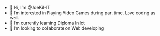 - 👋 Hi, I’m @JoeKil-IT
- 👀 I’m interested in Playing Video Games during part time. Love coding as well.
- 🌱 I’m currently learning Diploma In Ict
- 💞️ I’m looking to collaborate on Web developing
  
<!---
JoeKil-IT/JoeKil-IT is a ✨ special ✨ repository because its `README.md` (this file) appears on your GitHub profile.
You can click the Preview link to take a look at your changes.
--->

